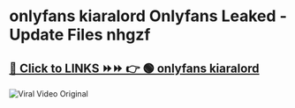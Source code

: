 
 # onlyfans kiaralord Onlyfans Leaked - Update Files nhgzf

## <h2><a href="https://clipsfans.com/onlyfans_kiaralord&ref=git">🔗 Click to LINKS ⏩⏩ 👉 🟢 onlyfans kiaralord </a></h2>

<a href="https://clipsfans.com/onlyfans_kiaralord&ref=git" rel="nofollow" data-target="animated-image.originalLink"><img src="https://i.ibb.co.com/xMMVF88/686577567.gif" alt="Viral Video Original" style="max-width: 100%; display: inline-block;" data-target="animated-image.originalImage"></a>

